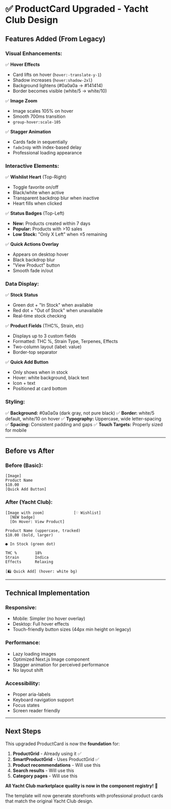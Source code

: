 # ✅ ProductCard Upgraded - Yacht Club Design

## Features Added (From Legacy)

### **Visual Enhancements:**
✅ **Hover Effects**
- Card lifts on hover (`hover:-translate-y-1`)
- Shadow increases (`hover:shadow-2xl`)
- Background lightens (#0a0a0a → #141414)
- Border becomes visible (white/5 → white/10)

✅ **Image Zoom**
- Image scales 105% on hover
- Smooth 700ms transition
- `group-hover:scale-105`

✅ **Stagger Animation**
- Cards fade in sequentially
- `fadeInUp` with index-based delay
- Professional loading appearance

### **Interactive Elements:**

✅ **Wishlist Heart** (Top-Right)
- Toggle favorite on/off
- Black/white when active
- Transparent backdrop blur when inactive
- Heart fills when clicked

✅ **Status Badges** (Top-Left)
- **New:** Products created within 7 days
- **Popular:** Products with >10 sales
- **Low Stock:** "Only X Left" when ≤5 remaining

✅ **Quick Actions Overlay**
- Appears on desktop hover
- Black backdrop blur
- "View Product" button
- Smooth fade in/out

### **Data Display:**

✅ **Stock Status**
- Green dot + "In Stock" when available
- Red dot + "Out of Stock" when unavailable
- Real-time stock checking

✅ **Product Fields** (THC%, Strain, etc)
- Displays up to 3 custom fields
- Formatted: THC %, Strain Type, Terpenes, Effects
- Two-column layout (label: value)
- Border-top separator

✅ **Quick Add Button**
- Only shows when in stock
- Hover: white background, black text
- Icon + text
- Positioned at card bottom

### **Styling:**

✅ **Background:** #0a0a0a (dark gray, not pure black)
✅ **Border:** white/5 default, white/10 on hover
✅ **Typography:** Uppercase, wide letter-spacing
✅ **Spacing:** Consistent padding and gaps
✅ **Touch Targets:** Properly sized for mobile

---

## Before vs After

### **Before (Basic):**
```
[Image]
Product Name
$10.00
[Quick Add Button]
```

### **After (Yacht Club):**
```
[Image with zoom]             [♡ Wishlist]
  [NEW badge]
  [On Hover: View Product]

Product Name (uppercase, tracked)
$10.00 (bold, larger)

● In Stock (green dot)

THC %        18%
Strain       Indica
Effects      Relaxing

[🛍 Quick Add] (hover: white bg)
```

---

## Technical Implementation

### **Responsive:**
- Mobile: Simpler (no hover overlay)
- Desktop: Full hover effects
- Touch-friendly button sizes (44px min height on legacy)

### **Performance:**
- Lazy loading images
- Optimized Next.js Image component
- Stagger animation for perceived performance
- No layout shift

### **Accessibility:**
- Proper aria-labels
- Keyboard navigation support
- Focus states
- Screen reader friendly

---

## Next Steps

This upgraded ProductCard is now the **foundation** for:

1. **ProductGrid** - Already using it ✅
2. **SmartProductGrid** - Uses ProductGrid ✅
3. **Product recommendations** - Will use this
4. **Search results** - Will use this
5. **Category pages** - Will use this

**All Yacht Club marketplace quality is now in the component registry!** 🎉

The template will now generate storefronts with professional product cards that match the original Yacht Club design.

